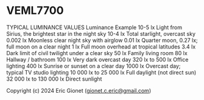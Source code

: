 # VEML7700

TYPICAL LUMINANCE VALUES
Luminance               Example
10-5 lx                 Light from Sirius, the brightest star in the night sky
10-4 lx                 Total starlight, overcast sky
0.002 lx                Moonless clear night sky with airglow
0.01 lx                 Quarter moon, 0.27 lx; full moon on a clear night
1 lx                    Full moon overhead at tropical latitudes
3.4 lx                  Dark limit of civil twilight under a clear sky
50 lx                   Family living room
80 lx                   Hallway / bathroom
100 lx                  Very dark overcast day
320 lx to 500 lx        Office lighting
400 lx                  Sunrise or sunset on a clear day
1000 lx                 Overcast day; typical TV studio lighting
10 000 lx to 25 000 lx  Full daylight (not direct sun)
32 000 lx to 130 000 lx Direct sunlight




Copyright (c) 2024 Eric Gionet (gionet.c.eric@gmail.com)